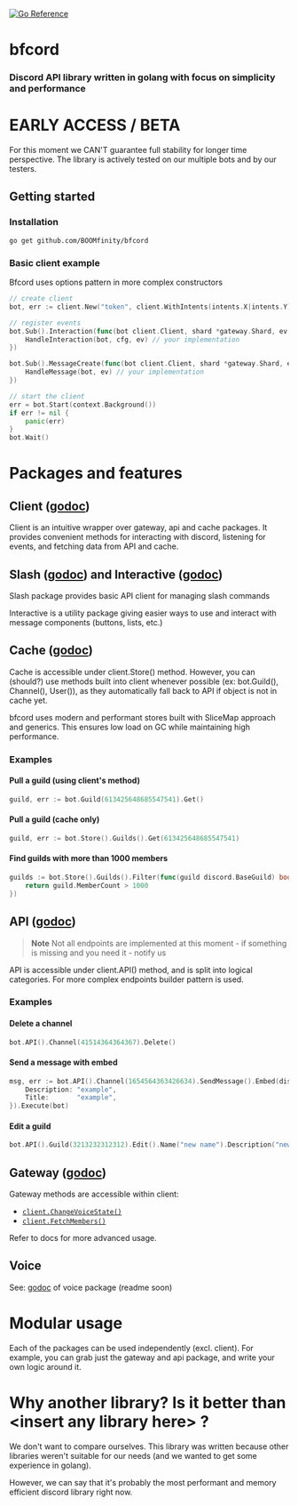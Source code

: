 [![Go Reference](https://pkg.go.dev/badge/github.com/BOOMfinity/bfcord.svg)](https://pkg.go.dev/github.com/BOOMfinity/bfcord)
# bfcord
### Discord API library written in golang with focus on simplicity and performance

# EARLY ACCESS / BETA
For this moment we CAN'T guarantee full stability for longer time perspective. The library is actively tested on our multiple bots and by our testers.

## Getting started
### Installation
```
go get github.com/BOOMfinity/bfcord
```
### Basic client example
Bfcord uses options pattern in more complex constructors
```go
// create client
bot, err := client.New("token", client.WithIntents(intents.X|intents.Y) /*other options: client.WithX()*/)

// register events
bot.Sub().Interaction(func(bot client.Client, shard *gateway.Shard, ev *interactions.Interaction) {
    HandleInteraction(bot, cfg, ev) // your implementation
})

bot.Sub().MessageCreate(func(bot client.Client, shard *gateway.Shard, ev discord.Message) {
    HandleMessage(bot, ev) // your implementation
})

// start the client
err = bot.Start(context.Background())
if err != nil {
    panic(err)
}
bot.Wait()
```

# Packages and features
## Client ([godoc](https://pkg.go.dev/github.com/BOOMfinity/bfcord/client))
Client is an intuitive wrapper over gateway, api and cache packages. It provides convenient methods for interacting with discord, listening for events, and fetching data from API and cache.
## Slash ([godoc](https://pkg.go.dev/github.com/BOOMfinity/bfcord/slash)) and Interactive ([godoc](https://pkg.go.dev/github.com/BOOMfinity/bfcord/extra/interactive))
Slash package provides basic API client for managing slash commands

Interactive is a utility package giving easier ways to use and interact with message components (buttons, lists, etc.)
## Cache ([godoc](https://pkg.go.dev/github.com/BOOMfinity/bfcord/cache))
Cache is accessible under client.Store() method. However, you can (should?) use methods built into client whenever possible (ex: bot.Guild(), Channel(), User()), as they automatically fall back to API if object is not in cache yet.

bfcord uses modern and performant stores built with SliceMap approach and generics. This ensures low load on GC while maintaining high performance.
### Examples
#### Pull a guild (using client's method)
```go
guild, err := bot.Guild(613425648685547541).Get()
```
#### Pull a guild (cache only)
```go
guild, err := bot.Store().Guilds().Get(613425648685547541)
```
#### Find guilds with more than 1000 members
```go
guilds := bot.Store().Guilds().Filter(func(guild discord.BaseGuild) bool {
	return guild.MemberCount > 1000
})
```
## API ([godoc](https://pkg.go.dev/github.com/BOOMfinity/bfcord/api))
> **Note**
> Not all endpoints are implemented at this moment - if something is missing and you need it - notify us 

API is accessible under client.API() method, and is split into logical categories.
For more complex endpoints builder pattern is used.
### Examples
#### Delete a channel
```go
bot.API().Channel(41514364364367).Delete()
```
#### Send a message with embed
```go
msg, err := bot.API().Channel(1654564363426634).SendMessage().Embed(discord.MessageEmbed{
	Description: "example",
	Title:       "example",
}).Execute(bot)
```
#### Edit a guild
```go
bot.API().Guild(3213232312312).Edit().Name("new name").Description("new description").AFKChannelID(1232312312414).Execute(bot, "test reason")
```

## Gateway ([godoc](https://pkg.go.dev/github.com/BOOMfinity/bfcord/gateway))
Gateway methods are accessible within client:
* [`client.ChangeVoiceState()`](https://pkg.go.dev/github.com/BOOMfinity/bfcord/client#Client)
* [`client.FetchMembers()`](https://pkg.go.dev/github.com/BOOMfinity/bfcord/client#Client)

Refer to docs for more advanced usage.
## Voice
See: [godoc](https://pkg.go.dev/github.com/BOOMfinity/bfcord/voice) of voice package (readme soon)

# Modular usage
Each of the packages can be used independently (excl. client). For example, you can grab just the gateway and api package, and write your own logic around it.

# Why another library? Is it better than \<insert any library here\> ?
We don't want to compare ourselves. This library was written because other libraries weren't suitable for our needs (and we wanted to get some experience in golang). 

However, we can say that it's probably the most performant and memory efficient discord library right now.
